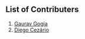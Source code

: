 ## List of Contributers
1. [Gaurav Gogia](https://github.com/DesmondANIMUS)
2. [Diego Cezário](https://github.com/dcezario)
